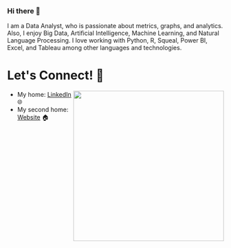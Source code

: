 ### Hi there 👋

I am a Data Analyst, who is passionate about metrics, 
graphs, and analytics.
Also, I enjoy Big Data, Artificial 
Intelligence, Machine Learning, and 
Natural Language Processing.
I love working with Python, R, Squeal,
Power BI, Excel, and Tableau among other 
languages and technologies.

# Let's Connect! 🤝

<img src ="https://github.com/NurcanCetinbas/NurcanCetinbas/blob/d04b83cf2422e9efe8eff0f6340ee48fe13078aa/Screen%20Shot%202023-01-05%20at%203.58.07%20PM.png" width="350" height="auto" align="right">


- My home: <a href="https://www.linkedin.com/in/nurcan-cetinbas-28790984/">LinkedIn</a> 🌐
- My second home: <a href="https://github.com/NurcanCetinbas">Website</a>  🏠 

